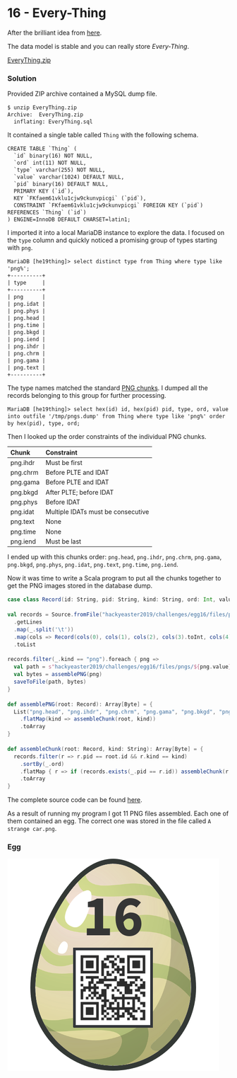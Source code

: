 # 16 - Every-Thing

After the brilliant idea from [here](http://geek-and-poke.com/geekandpoke/2013/7/22/future-proof-your-data-model).

The data model is stable and you can really store *Every-Thing*.

[EveryThing.zip](files/EveryThing.zip)

### Solution

Provided ZIP archive contained a MySQL dump file.

```
$ unzip EveryThing.zip 
Archive:  EveryThing.zip
  inflating: EveryThing.sql
```

It contained a single table called `Thing` with the following schema.

```mysql
CREATE TABLE `Thing` (
  `id` binary(16) NOT NULL,
  `ord` int(11) NOT NULL,
  `type` varchar(255) NOT NULL,
  `value` varchar(1024) DEFAULT NULL,
  `pid` binary(16) DEFAULT NULL,
  PRIMARY KEY (`id`),
  KEY `FKfaem61vklu1cjw9ckunvpicgi` (`pid`),
  CONSTRAINT `FKfaem61vklu1cjw9ckunvpicgi` FOREIGN KEY (`pid`) REFERENCES `Thing` (`id`)
) ENGINE=InnoDB DEFAULT CHARSET=latin1;
```

I imported it into a local MariaDB instance to explore the data. I focused on the `type` column and quickly noticed a promising group of types starting with `png`.

```mariadb
MariaDB [he19thing]> select distinct type from Thing where type like 'png%';
+----------+
| type     |
+----------+
| png      |
| png.idat |
| png.phys |
| png.head |
| png.time |
| png.bkgd |
| png.iend |
| png.ihdr |
| png.chrm |
| png.gama |
| png.text |
+----------+
```

The type names matched the standard [PNG chunks](http://www.libpng.org/pub/png/spec/1.2/PNG-Chunks.html#C.Summary-of-standard-chunks). I dumped all the records belonging to this group for further processing.

```mariadb
MariaDB [he19thing]> select hex(id) id, hex(pid) pid, type, ord, value into outfile '/tmp/pngs.dump' from Thing where type like 'png%' order by hex(pid), type, ord;
```

Then I looked up the order constraints of the individual PNG chunks.

| Chunk     | Constraint                         |
| :-------- | :--------------------------------- |
| png.ihdr  | Must be first                      |
| png.chrm  | Before PLTE and IDAT               |
| png.gama  | Before PLTE and IDAT               |
| png.bkgd  | After PLTE; before IDAT            |
| png.phys  | Before IDAT                        |
| png.idat  | Multiple IDATs must be consecutive |
| png.text  | None                               |
| png.time  | None                               |
| png.iend  | Must be last                       |

I ended up with this chunks order:
`png.head`, `png.ihdr`, `png.chrm`, `png.gama`, `png.bkgd`, `png.phys`, `png.idat`, `png.text`, `png.time`, `png.iend`.

Now it was time to write a Scala program to put all the chunks together to get the PNG images stored in the database dump.

```scala
case class Record(id: String, pid: String, kind: String, ord: Int, value: String)

val records = Source.fromFile("hackyeaster2019/challenges/egg16/files/pngs.dump")
  .getLines
  .map(_.split('\t'))
  .map(cols => Record(cols(0), cols(1), cols(2), cols(3).toInt, cols(4)))
  .toList

records.filter(_.kind == "png").foreach { png =>
  val path = s"hackyeaster2019/challenges/egg16/files/pngs/${png.value}.png"
  val bytes = assemblePNG(png)
  saveToFile(path, bytes)
}

def assemblePNG(root: Record): Array[Byte] = {
  List("png.head", "png.ihdr", "png.chrm", "png.gama", "png.bkgd", "png.phys", "png.idat", "png.text", "png.time", "png.iend")
    .flatMap(kind => assembleChunk(root, kind))
    .toArray
}

def assembleChunk(root: Record, kind: String): Array[Byte] = {
  records.filter(r => r.pid == root.id && r.kind == kind)
    .sortBy(_.ord)
    .flatMap { r => if (records.exists(_.pid == r.id)) assembleChunk(r, kind) else b64dec(r.value) }
    .toArray
}
```

The complete source code can be found [here](../../src/main/scala/hackyeaster2019/Egg16.scala).

As a result of running my program I got 11 PNG files assembled. Each one of them contained an egg. The correct one was stored in the file called `A strange car.png`.

### Egg

![egg.png](files/egg.png "egg.png")
